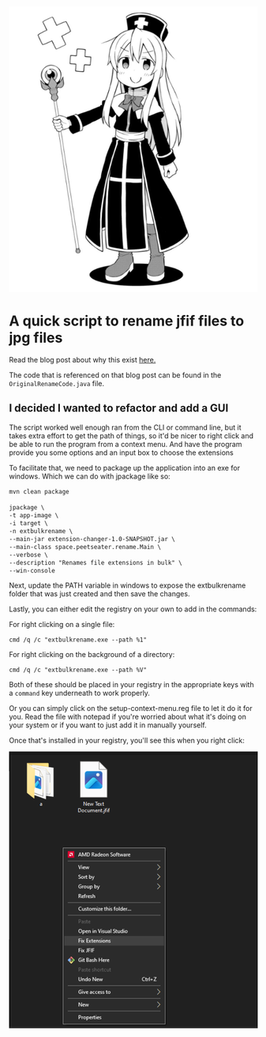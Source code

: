 <img src="mahiro-the-healer.png">

# A quick script to rename jfif files to jpg files

Read the blog post about why this exist <a href="https://peetseater.space/blag/2024-07-21-I-can-program-a-rename-to-a-function-faster-than-windows-can-do-it-with-ren">here.</a>

The code that is referenced on that blog post can be found in the `OriginalRenameCode.java` file.

## I decided I wanted to refactor and add a GUI

The script worked well enough ran from the CLI or command line, but it
takes extra effort to get the path of things, so it'd be nicer to right
click and be able to run the program from a context menu. And have the
program provide you some options and an input box to choose the extensions

To facilitate that, we need to package up the application into an exe 
for windows. Which we can do with jpackage like so:

```
mvn clean package

jpackage \
-t app-image \
-i target \
-n extbulkrename \
--main-jar extension-changer-1.0-SNAPSHOT.jar \
--main-class space.peetseater.rename.Main \
--verbose \
--description "Renames file extensions in bulk" \
--win-console
```

Next, update the PATH variable in windows to expose the extbulkrename
folder that was just created and then save the changes. 

Lastly, you can either edit the registry on your own to add in the commands:

For right clicking on a single file:
```
cmd /q /c "extbulkrename.exe --path %1"
```

For right clicking on the background of a directory:
```
cmd /q /c "extbulkrename.exe --path %V"
```

Both of these should be placed in your registry in the appropriate keys
with a `command` key underneath to work properly.

Or you can simply click on the setup-context-menu.reg file to let it do
it for you. Read the file with notepad if you're worried about what it's
doing on your system or if you want to just add it in manually yourself.

Once that's installed in your registry, you'll see this when you right click:

<img src="rightclick-to-change-extension.png">





